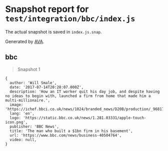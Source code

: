 # Snapshot report for `test/integration/bbc/index.js`

The actual snapshot is saved in `index.js.snap`.

Generated by [AVA](https://avajs.dev).

## bbc

> Snapshot 1

    {
      author: 'Will Smale',
      date: '2017-07-14T20:28:07.000Z',
      description: 'How an IT worker quit his day job, and despite having no ideas to begin with, launched a firm from home that made him a multi-millionaire.',
      image: 'https://ichef.bbci.co.uk/news/1024/branded_news/D20B/production/_96817735_carl4.jpg',
      lang: 'en',
      logo: 'https://static.bbc.co.uk/news/1.281.03331/apple-touch-icon.png',
      publisher: 'BBC News',
      title: 'The man who built a $1bn firm in his basement',
      url: 'https://www.bbc.com/news/business-40504764',
      video: null,
    }
